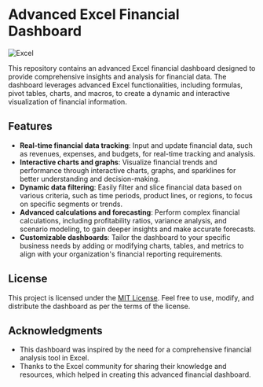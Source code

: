 # Advanced Excel Financial Dashboard

![Excel](https://img.shields.io/badge/Excel-Advanced-blue)

This repository contains an advanced Excel financial dashboard designed to provide comprehensive insights and analysis for financial data. The dashboard leverages advanced Excel functionalities, including formulas, pivot tables, charts, and macros, to create a dynamic and interactive visualization of financial information.

## Features

- **Real-time financial data tracking**: Input and update financial data, such as revenues, expenses, and budgets, for real-time tracking and analysis.
- **Interactive charts and graphs**: Visualize financial trends and performance through interactive charts, graphs, and sparklines for better understanding and decision-making.
- **Dynamic data filtering**: Easily filter and slice financial data based on various criteria, such as time periods, product lines, or regions, to focus on specific segments or trends.
- **Advanced calculations and forecasting**: Perform complex financial calculations, including profitability ratios, variance analysis, and scenario modeling, to gain deeper insights and make accurate forecasts.
- **Customizable dashboards**: Tailor the dashboard to your specific business needs by adding or modifying charts, tables, and metrics to align with your organization's financial reporting requirements.

## License

This project is licensed under the [MIT License](LICENSE.md). Feel free to use, modify, and distribute the dashboard as per the terms of the license.

## Acknowledgments

- This dashboard was inspired by the need for a comprehensive financial analysis tool in Excel.
- Thanks to the Excel community for sharing their knowledge and resources, which helped in creating this advanced financial dashboard.
